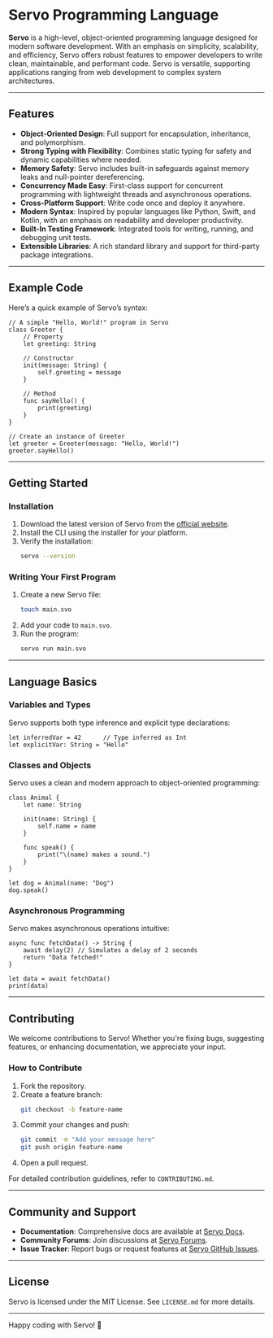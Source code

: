 # Servo Programming Language

**Servo** is a high-level, object-oriented programming language designed for modern software development. With an emphasis on simplicity, scalability, and efficiency, Servo offers robust features to empower developers to write clean, maintainable, and performant code. Servo is versatile, supporting applications ranging from web development to complex system architectures.

---

## Features

- **Object-Oriented Design**: Full support for encapsulation, inheritance, and polymorphism.
- **Strong Typing with Flexibility**: Combines static typing for safety and dynamic capabilities where needed.
- **Memory Safety**: Servo includes built-in safeguards against memory leaks and null-pointer dereferencing.
- **Concurrency Made Easy**: First-class support for concurrent programming with lightweight threads and asynchronous operations.
- **Cross-Platform Support**: Write code once and deploy it anywhere.
- **Modern Syntax**: Inspired by popular languages like Python, Swift, and Kotlin, with an emphasis on readability and developer productivity.
- **Built-In Testing Framework**: Integrated tools for writing, running, and debugging unit tests.
- **Extensible Libraries**: A rich standard library and support for third-party package integrations.

---

## Example Code

Here’s a quick example of Servo’s syntax:

```servo
// A simple "Hello, World!" program in Servo
class Greeter {
    // Property
    let greeting: String

    // Constructor
    init(message: String) {
        self.greeting = message
    }

    // Method
    func sayHello() {
        print(greeting)
    }
}

// Create an instance of Greeter
let greeter = Greeter(message: "Hello, World!")
greeter.sayHello()
```

---

## Getting Started

### Installation

1. Download the latest version of Servo from the [official website](https://example.com/servo).
2. Install the CLI using the installer for your platform.
3. Verify the installation:
   ```bash
   servo --version
   ```

### Writing Your First Program

1. Create a new Servo file:
   ```bash
   touch main.svo
   ```
2. Add your code to `main.svo`.
3. Run the program:
   ```bash
   servo run main.svo
   ```

---

## Language Basics

### Variables and Types

Servo supports both type inference and explicit type declarations:

```servo
let inferredVar = 42      // Type inferred as Int
let explicitVar: String = "Hello"
```

### Classes and Objects

Servo uses a clean and modern approach to object-oriented programming:

```servo
class Animal {
    let name: String

    init(name: String) {
        self.name = name
    }

    func speak() {
        print("\(name) makes a sound.")
    }
}

let dog = Animal(name: "Dog")
dog.speak()
```

### Asynchronous Programming

Servo makes asynchronous operations intuitive:

```servo
async func fetchData() -> String {
    await delay(2) // Simulates a delay of 2 seconds
    return "Data fetched!"
}

let data = await fetchData()
print(data)
```

---

## Contributing

We welcome contributions to Servo! Whether you're fixing bugs, suggesting features, or enhancing documentation, we appreciate your input.

### How to Contribute

1. Fork the repository.
2. Create a feature branch:
   ```bash
   git checkout -b feature-name
   ```
3. Commit your changes and push:
   ```bash
   git commit -m "Add your message here"
   git push origin feature-name
   ```
4. Open a pull request.

For detailed contribution guidelines, refer to `CONTRIBUTING.md`.

---

## Community and Support

- **Documentation**: Comprehensive docs are available at [Servo Docs](https://docs.example.com).
- **Community Forums**: Join discussions at [Servo Forums](https://forum.example.com).
- **Issue Tracker**: Report bugs or request features at [Servo GitHub Issues](https://github.com/servo/issues).

---

## License

Servo is licensed under the MIT License. See `LICENSE.md` for more details.

---

Happy coding with Servo! 🚀